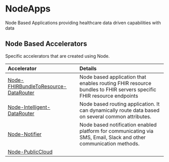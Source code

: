 # NodeApps
Node Based Applications providing healthcare data driven capabilities with data

## Node Based Accelerators
Specific accelerators that are created using Node.

| Accelerator                                                                                                                          | Details                                                                                                            |
|:-------------------------------------------------------------------------------------------------------------------------------------|:-------------------------------------------------------------------------------------------------------------------| 
| [Node-FHIRBundleToResource-DataRouter](https://github.com/HC-Connexxus-Apps/NodeApps/tree/main/Node-FHIRBundleToResource-DataRouter) | Node based application that enables routing FHIR resource bundles to FHIR servers specific FHIR resource endpoints |
| [Node-Intelligent-DataRouter](https://github.com/HC-Connexxus-Apps/NodeApps/tree/main/Node-Intelligent-DataRouter)                   | Node based routing application. It can dynamically route data based on several common attributes.                  |
| [Node-Notifier](https://github.com/HC-Connexxus-Apps/NodeApps/tree/main/Node-Notifier)                                               | Node based notification enabled platform for communicating via SMS, Email, Slack and other communication methods.  |
| [Node-PublicCloud](https://github.com/HC-Connexxus-Apps/NodeApps/tree/main/Node-PublicCloud)                                                   